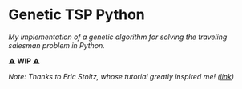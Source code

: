 # Genetic TSP Python
*My implementation of a genetic algorithm for solving the traveling salesman problem in Python.*

**:warning: WIP :warning:**

*Note: Thanks to Eric Stoltz, whose tutorial greatly inspired me! ([link](https://towardsdatascience.com/evolution-of-a-salesman-a-complete-genetic-algorithm-tutorial-for-python-6fe5d2b3ca35))*

